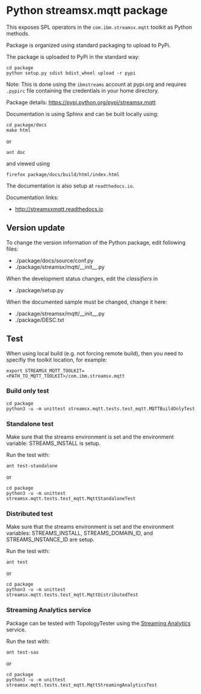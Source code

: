 # Python streamsx.mqtt package

This exposes SPL operators in the `com.ibm.streamsx.mqtt` toolkit as Python methods.

Package is organized using standard packaging to upload to PyPi.

The package is uploaded to PyPi in the standard way:
```
cd package
python setup.py sdist bdist_wheel upload -r pypi
```
Note: This is done using the `ibmstreams` account at pypi.org and requires `.pypirc` file containing the credentials in your home directory.

Package details: https://pypi.python.org/pypi/streamsx.mqtt

Documentation is using Sphinx and can be built locally using:
```
cd package/docs
make html
```

or

    ant doc

and viewed using
```
firefox package/docs/build/html/index.html
```

The documentation is also setup at `readthedocs.io`.

Documentation links:
* http://streamsxmqtt.readthedocs.io

## Version update

To change the version information of the Python package, edit following files:

- ./package/docs/source/conf.py
- ./package/streamsx/mqtt/\_\_init\_\_.py

When the development status changes, edit the *classifiers* in

- ./package/setup.py

When the documented sample must be changed, change it here:

- ./package/streamsx/mqtt/\_\_init\_\_.py
- ./package/DESC.txt


## Test

When using local build (e.g. not forcing remote build), then you need to specifiy the toolkit location, for example:

    export STREAMSX_MQTT_TOOLKIT=<PATH_TO_MQTT_TOOLKIT>/com.ibm.streamsx.mqtt


### Build only test


```
cd package
python3 -u -m unittest streamsx.mqtt.tests.test_mqtt.MQTTBuildOnlyTest
```



### Standalone test

Make sure that the streams environment is set and the environment variable:
STREAMS_INSTALL is setup.

Run the test with:

    ant test-standalone

or

```
cd package
python3 -u -m unittest streamsx.mqtt.tests.test_mqtt.MqttStandaloneTest
```



### Distributed test

Make sure that the streams environment is set and the environment variables:
STREAMS_INSTALL, STREAMS_DOMAIN_ID, and STREAMS_INSTANCE_ID are setup.

Run the test with:

    ant test

or

```
cd package
python3 -u -m unittest streamsx.mqtt.tests.test_mqtt.MqttDistributedTest
```



### Streaming Analytics service

Package can be tested with TopologyTester using the [Streaming Analytics](https://www.ibm.com/cloud/streaming-analytics) service.

Run the test with:

    ant test-sas

or

```
cd package
python3 -u -m unittest streamsx.mqtt.tests.test_mqtt.MqttStreamingAnalyticsTest
```

